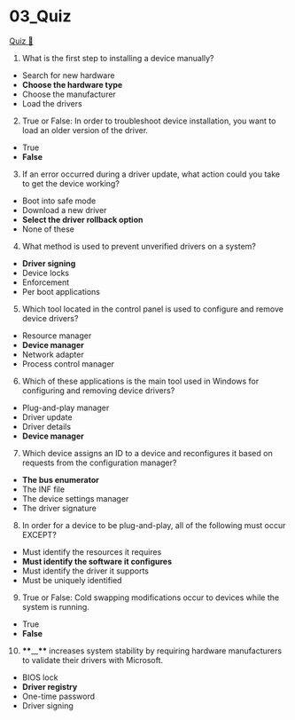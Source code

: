 # 03_Quiz

[Quiz &#128279;](https://alison.com/topic/learn/84275/review-quiz)

1. What is the first step to installing a device manually?

- Search for new hardware
- **Choose the hardware type**
- Choose the manufacturer
- Load the drivers

2. True or False: In order to troubleshoot device installation, you want to load an older version of the driver.

- True
- **False**

3. If an error occurred during a driver update, what action could you take to get the device working?

- Boot into safe mode
- Download a new driver
- **Select the driver rollback option**
- None of these

4. What method is used to prevent unverified drivers on a system?

- **Driver signing**
- Device locks
- Enforcement
- Per boot applications

5. Which tool located in the control panel is used to configure and remove device drivers?

- Resource manager
- **Device manager**
- Network adapter
- Process control manager

6. Which of these applications is the main tool used in Windows for configuring and removing device drivers?

- Plug-and-play manager
- Driver update
- Driver details
- **Device manager**

7. Which device assigns an ID to a device and reconfigures it based on requests from the configuration manager?

- **The bus enumerator**
- The INF file
- The device settings manager
- The driver signature

8. In order for a device to be plug-and-play, all of the following must occur EXCEPT?

- Must identify the resources it requires
- **Must identify the software it configures**
- Must identify the driver it supports
- Must be uniquely identified

9. True or False: Cold swapping modifications occur to devices while the system is running.

- True
- **False**

10. **\*\***\_\_**\*\*** increases system stability by requiring hardware manufacturers to validate their drivers with Microsoft.

- BIOS lock
- **Driver registry**
- One-time password
- Driver signing
